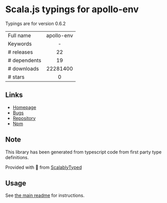 
# Scala.js typings for apollo-env

Typings are for version 0.6.2



|                    |                 |
| ------------------ | :-------------: |
| Full name          | apollo-env |
| Keywords           | - |
| # releases         | 22 |
| # dependents       | 19 |
| # downloads        | 22281400 |
| # stars            | 0 |

## Links
- [Homepage](https://github.com/apollographql/apollo-tooling)
- [Bugs](https://github.com/apollographql/apollo-tooling/issues)
- [Repository](https://github.com/apollographql/apollo-tooling)
- [Npm](https://www.npmjs.com/package/apollo-env)
    


## Note
This library has been generated from typescript code from first party type definitions.

Provided with :purple_heart: from [ScalablyTyped](https://github.com/oyvindberg/ScalablyTyped)

## Usage
See [the main readme](../../readme.md) for instructions.


